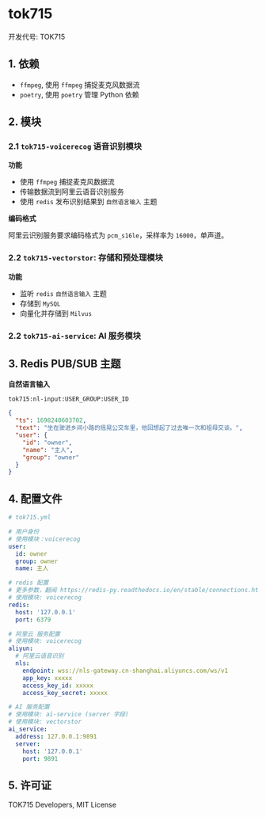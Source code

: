 # tok715

开发代号: TOK715

## 1. 依赖

* `ffmpeg`, 使用 `ffmpeg` 捕捉麦克风数据流
* `poetry`, 使用 `poetry` 管理 Python 依赖

## 2. 模块

### 2.1 `tok715-voicerecog` 语音识别模块

**功能**

* 使用 `ffmpeg` 捕捉麦克风数据流
* 传输数据流到阿里云语音识别服务
* 使用 `redis` 发布识别结果到 `自然语言输入` 主题

**编码格式**

阿里云识别服务要求编码格式为 `pcm_s16le`，采样率为 `16000`，单声道。

### 2.2 `tok715-vectorstor`: 存储和预处理模块

**功能**

* 监听 `redis` `自然语言输入` 主题
* 存储到 `MySQL`
* 向量化并存储到 `Milvus`

### 2.2 `tok715-ai-service`: AI 服务模块

## 3. Redis PUB/SUB 主题

**自然语言输入**

`tok715:nl-input:USER_GROUP:USER_ID`

```json
{
  "ts": 1698240603702,
  "text": "坐在驶进乡间小路的摇晃公交车里，他回想起了过去唯一次和祖母交谈。",
  "user": {
    "id": "owner",
    "name": "主人",
    "group": "owner"
  }
}
```

## 4. 配置文件

```yaml
# tok715.yml

# 用户身份
# 使用模块：voicerecog
user:
  id: owner
  group: owner
  name: 主人

# redis 配置
# 更多参数，翻阅 https://redis-py.readthedocs.io/en/stable/connections.html
# 使用模块: voicerecog
redis:
  host: '127.0.0.1'
  port: 6379

# 阿里云 服务配置
# 使用模块: voicerecog
aliyun:
  # 阿里云语音识别
  nls:
    endpoint: wss://nls-gateway.cn-shanghai.aliyuncs.com/ws/v1
    app_key: xxxxx
    access_key_id: xxxxx
    access_key_secret: xxxxx

# AI 服务配置
# 使用模块: ai-service (server 字段)
# 使用模块: vectorstor
ai_service:
  address: 127.0.0.1:9891
  server:
    host: '127.0.0.1'
    port: 9891
```

## 5. 许可证

TOK715 Developers, MIT License
